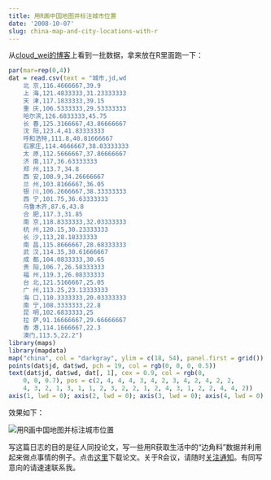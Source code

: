 ```yaml
---
title: 用R画中国地图并标注城市位置
date: '2008-10-07'
slug: china-map-and-city-locations-with-r
---
```


从[cloud_wei的博客](http://hi.baidu.com/cloud_wei/blog/item/b26cbfa9b8e601fa1e17a295.html)上看到一批数据，拿来放在R里面跑一下：

```r
par(mar=rep(0,4))
dat = read.csv(text = "城市,jd,wd
    北 京,116.4666667,39.9
    上 海,121.4833333,31.23333333
    天 津,117.1833333,39.15
    重 庆,106.5333333,29.53333333
    哈尔滨,126.6833333,45.75
    长 春,125.3166667,43.86666667
    沈 阳,123.4,41.83333333
    呼和浩特,111.8,40.81666667
    石家庄,114.4666667,38.03333333
    太 原,112.5666667,37.86666667
    济 南,117,36.63333333
    郑 州,113.7,34.8
    西 安,108.9,34.26666667
    兰 州,103.8166667,36.05
    银 川,106.2666667,38.33333333
    西 宁,101.75,36.63333333
    乌鲁木齐,87.6,43.8
    合 肥,117.3,31.85
    南 京,118.8333333,32.03333333
    杭 州,120.15,30.23333333
    长 沙,113,28.18333333
    南 昌,115.8666667,28.68333333
    武 汉,114.35,30.61666667
    成 都,104.0833333,30.65
    贵 阳,106.7,26.58333333
    福 州,119.3,26.08333333
    台 北,121.5166667,25.05
    广 州,113.25,23.13333333
    海 口,110.3333333,20.03333333
    南 宁,108.3333333,22.8
    昆 明,102.6833333,25
    拉 萨,91.16666667,29.66666667
    香 港,114.1666667,22.3
    澳门,113.5,22.2")
library(maps)
library(mapdata)
map("china", col = "darkgray", ylim = c(18, 54), panel.first = grid())
points(dat$jd, dat$wd, pch = 19, col = rgb(0, 0, 0, 0.5))
text(dat$jd, dat$wd, dat[, 1], cex = 0.9, col = rgb(0,
    0, 0, 0.7), pos = c(2, 4, 4, 4, 3, 4, 2, 3, 4, 2, 4, 2, 2,
    4, 3, 2, 1, 3, 1, 1, 2, 3, 2, 2, 1, 2, 4, 3, 1, 2, 2, 4, 4, 2))
axis(1, lwd = 0); axis(2, lwd = 0); axis(3, lwd = 0); axis(4, lwd = 0)
```

效果如下：

![用R画中国地图并标注城市位置](https://db.yihui.org/imgur/LE4I8.png)

写这篇日志的目的是征人同投论文，写一些用R获取生活中的“边角料”数据并利用起来做点事情的例子。点击[这里](http://images.ruc.edu.cn/other/2008-10-07/1223373806156.zip)下载论文。关于R会议，请随时[关注通知](https://cosx.org/cn/topic/12064)。有同写意向的请速速联系我。

